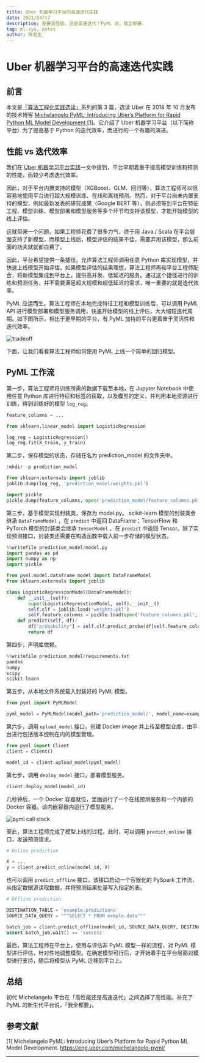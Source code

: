 ```yaml
---
title: Uber 机器学习平台的高速迭代实践
date: 2021/04/17
description: 是要高性能，还是高速迭代？PyML 说，我全都要。
tag: ml-sys, notes
author: 陈易生
---
```


# Uber 机器学习平台的高速迭代实践

## 前言

本文是[「算法工程化实践选读」](/posts/mlsys-we-love)系列的第 3 篇，选读 Uber 在 2018 年 10 月发布的技术博客 [Michelangelo PyML: Introducing Uber’s Platform for Rapid Python ML Model Development
](https://eng.uber.com/michelangelo-pyml/) [1]。它介绍了 Uber 机器学习平台（以下简称平台）为了提高基于 Python 的迭代效率，而进行的一个有趣的演进。

## 性能 vs 迭代效率

我们在 [Uber 机器学习平台实践](/posts/uber-michelangelo-overview)一文中提到，平台早期着重于提高模型训练和预测的性能，而较少考虑迭代效率。

因此，对于平台内置支持的模型（XGBoost、GLM、回归等），算法工程师可以很容易地使用平台进行超大规模训练、在线和离线预测。然而，对于平台尚未内置支持的模型，例如最新发表的研究成果（Google BERT 等），则必须等到平台在特征工程、模型训练、模型部署和模型服务等多个环节均支持该模型，才能开始模型的线上评估。

这就带来一个问题。如果工程师花费了很多力气，终于用 Java / Scala 在平台层面支持了新模型，而模型上线后，模型评估的结果不佳，需要弃用该模型，那么前面的功夫就就都白费了。

因此，平台希望提供一条捷径。允许算法工程师调用任意 Python 库实现模型，并快速上线模型开始评估。如果模型评估的结果理想，算法工程师再和平台工程师配合，将新模型集成到平台上，提供高并发、低延迟的服务。通过这个捷径进行的训练和预测任务，并不需要满足超大规模和超低延迟的需求，唯一重要的就是迭代效率。

PyML 应运而生。算法工程师在本地完成特征工程和模型训练后，可以调用 PyML API 进行模型部署和模型服务调用，快速开始模型的线上评估，大大缩短迭代周期。如下图所示，相比于更早期的平台，有 PyML 加持的平台更着重于灵活性和迭代效率。

![tradeoff](/images/uber-michelangelo-pyml/tradeoff.png)

下面，让我们看看算法工程师如何使用 PyML 上线一个简单的回归模型。

## PyML 工作流

第一步，算法工程师将训练所需的数据下载至本地，在 Jupyter Notebook 中使用任意 Python 库进行特征和标签的获取，以及模型的定义，并利用本地资源进行训练，得到训练好的模型 `log_reg`。

```python
feature_columns = ...

from sklearn.linear_model import LogisticRegression

log_reg = LogisticRegression()
log_reg.fit(X_train, y_train)
```

第二步，保存模型的状态，存储在名为 prediction_model 的文件夹中。

```python
!mkdir -p prediction_model

from sklearn.externals import joblib
joblib.dump(log_reg, 'prediction_model/weights.pkl')

import pickle
pickle.dump(feature_columns, open('prediction_model/feature_columns.pkl', 'wb'))
```

第三步，基于模型实现封装类，保存为 model.py。 scikit-learn 模型的封装类会继承 `DataFrameModel` ，在 `predict` 中返回 DataFrame；TensorFlow 和 PyTorch 模型的封装类会继承 `TensorModel` ，在 `predict` 中返回 Tensor。除了实现预测接口，封装类还需要在构造函数中载入前一步存储的模型状态。

```python
%%writefile prediction_model/model.py
import pandas as pd
import numpy as np
import pickle

from pyml.model.dataframe_model import DataFrameModel
from sklearn.externals import joblib

class LogisticRegressionModel(DataFrameModel):
    def __init__(self):
        super(LogisticRegresstionModel, self).__init__()
        self.clf = joblib.load('weights.pkl')
        self.feature_columns = pickle.load(open('feature_columns.pkl', 'rb'))
    def predict(self, df):
        df['probability'] = self.clf.predict_proba(df[self.feature_columns])[:,0]
        return df
```

第四步，声明库依赖。

```python
%%writefile prediction_model/requirements.txt
pandas
numpy
scipy
scikit-learn
```

第五步，从本地文件系统载入封装好的 PyML 模型。

```python
from pyml import PyMLModel

pyml_model = PyMLModel(model_path='prediction_model/', model_name=example_prediction_model)
```

第六步，调用 `upload_model` 接口，创建 Docker image 并上传至模型仓库，由平台进行包括版本控制在内的模型管理。

```python
from pyml import Client
client = Client()

model_id = client.upload_model(pyml_model)
```

第七步，调用 `deploy_model` 接口，部署模型服务。

```python
client.deploy_model(model_id)
```

几秒钟后，一个 Docker 容器就位，里面运行了一个在线预测服务和一个内嵌的 Docker 容器。该内嵌容器内运行了模型服务。

![pyml call stack](/images/uber-michelangelo-pyml/pyml-call-stack.png)

至此，算法工程师完成了模型上线的过程。此时，可以调用 `predict_online` 接口，发送预测请求。

```python
# Online prediction

X = ...
y = client.predict_online(model_id, X)
```

也可以调用 `predict_offline` 接口，该接口启动一个容器化的 PySpark 工作流，从指定数据源读取数据，并将预测结果批量写入指定的表。

```python
# Offline prediction

DESTINATION_TABLE = 'example.predictions'
SOURCE_DATA_QUERY = """SELECT * FROM exmple.data"""

batch_job = client.predict_offline(model_id, SOURCE_DATA_QUERY, DESTINATION_TABLE)
assert batch_job.wait() == 'success'
```

最后，算法工程师在平台上，使用与评估非 PyML 模型一样的流程，对 PyML 模型进行评估，针对性地调整模型。在确定模型可行后，才开始着手在平台层面对模型进行支持，随后将模型从 PyML 迁移到平台上。

## 总结

初代 Michelangelo 平台在「高性能还是高速迭代」之间选择了高性能。补充了 PyML 的新生代平台说，「我全都要」。

## 参考文献

[1] Michelangelo PyML: Introducing Uber’s Platform for Rapid Python ML Model Development. https://eng.uber.com/michelangelo-pyml/

---
